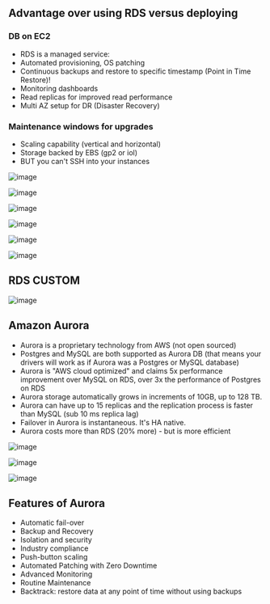 Advantage over using RDS versus deploying
--
### DB on EC2
- RDS is a managed service:
- Automated provisioning, OS patching
- Continuous backups and restore to specific timestamp (Point in Time Restore)!
- Monitoring dashboards
- Read replicas for improved read performance
- Multi AZ setup for DR (Disaster Recovery)
### Maintenance windows for upgrades
- Scaling capability (vertical and horizontal)
- Storage backed by EBS (gp2 or iol)
- BUT you can't SSH into your instances

![image](https://github.com/pavankumar0077/aws-sol-architect/assets/40380941/0e52db57-25e2-4026-a52b-243187483aca)

![image](https://github.com/pavankumar0077/aws-sol-architect/assets/40380941/0a265c83-3372-4cff-a143-f43239c8658f)

![image](https://github.com/pavankumar0077/aws-sol-architect/assets/40380941/a7e90ecb-f7a9-437d-888c-7779c60e0691)

![image](https://github.com/pavankumar0077/aws-sol-architect/assets/40380941/136e8ccf-ed7e-4b1b-a675-71863dbba5f8)

![image](https://github.com/pavankumar0077/aws-sol-architect/assets/40380941/b1404152-390f-4e3c-b589-d5d88495344c)

![image](https://github.com/pavankumar0077/aws-sol-architect/assets/40380941/f0e6cc67-1ea8-427c-87e0-7828c8e164e0)

RDS CUSTOM
--
![image](https://github.com/pavankumar0077/aws-sol-architect/assets/40380941/bfd7712f-e137-4ba4-8bcb-d65a16ced925)

Amazon Aurora
--
- Aurora is a proprietary technology from AWS (not open sourced)
- Postgres and MySQL are both supported as Aurora DB (that means your
drivers will work as if Aurora was a Postgres or MySQL database)
- Aurora is "AWS cloud optimized" and claims 5x performance improvement
over MySQL on RDS, over 3x the performance of Postgres on RDS
- Aurora storage automatically grows in increments of 10GB, up to 128 TB.
- Aurora can have up to 15 replicas and the replication process is faster than
MySQL (sub 10 ms replica lag)
- Failover in Aurora is instantaneous. It's HA native.
- Aurora costs more than RDS (20% more) - but is more efficient

![image](https://github.com/pavankumar0077/aws-sol-architect/assets/40380941/b5b51ade-42c7-401a-ad48-12e8349f0b77)

![image](https://github.com/pavankumar0077/aws-sol-architect/assets/40380941/73872ae8-9b1d-4b5f-85c2-441531758521)

![image](https://github.com/pavankumar0077/aws-sol-architect/assets/40380941/3a243b9d-a06e-496c-b8aa-e5639bff3f3f)

Features of Aurora
--
- Automatic fail-over
- Backup and Recovery
- Isolation and security
- Industry compliance
- Push-button scaling
- Automated Patching with Zero Downtime
- Advanced Monitoring
- Routine Maintenance
- Backtrack: restore data at any point of time without using backups

